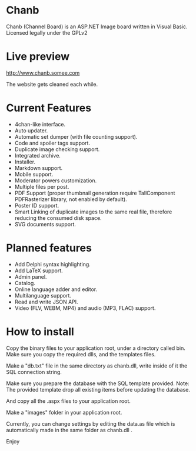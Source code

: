Chanb
=====

Chanb (Channel Board) is an ASP.NET Image board written in Visual Basic. 
Licensed legally under the GPLv2

Live preview
=============

http://www.chanb.somee.com

The website gets cleaned each while.

Current Features
========

* 4chan-like interface.
* Auto updater.
* Automatic set dumper (with file counting support).
* Code and spoiler tags support.
* Duplicate image checking support.
* Integrated archive.
* Installer.
* Markdown support.
* Mobile support.
* Moderator powers customization.
* Multiple files per post.
* PDF Support (proper thumbnail generation require TallComponent PDFRasterizer library, not enabled by default).
* Poster ID support.
* Smart Linking of duplicate images to the same real file, therefore reducing the consumed disk space.
* SVG documents support.

Planned features
=================

* Add Delphi syntax highlighting.
* Add LaTeX support.
* Admin panel.
* Catalog.
* Online language adder and editor.
* Multilanguage support.
* Read and write JSON API.
* Video (FLV, WEBM, MP4) and audio (MP3, FLAC) support.

How to install
==============

Copy the binary files to your application root, under a directory called bin. Make sure you copy the required dlls, and the templates files.

Make a "db.txt" file in the same directory as chanb.dll, write inside of it the SQL connection string.

Make sure you prepare the database with the SQL template provided. Note: The provided template drop all existing items before updating the database.

And copy all the .aspx files to your application root.

Make a "images" folder in your application root.

Currently, you can change settings by editing the data.as file which is automatically made in the same folder as chanb.dll .

Enjoy
